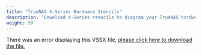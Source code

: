 ```yaml
---
title: "TrueNAS X-Series Hardware Stencils"
description: "Download X-Series stencils to diagram your TrueNAS hardware configuration."
weight: 50
---
```


<object data="https://www.truenas.com/docs/files/truenasxmodels.vssx" type="application/vnd.visio" width="95%" height="1000">
  There was an error displaying this VSSX file, <a href="https://www.truenas.com/docs/files/truenasxmodels.vssx">please click here to download the file.</a>
</object>
